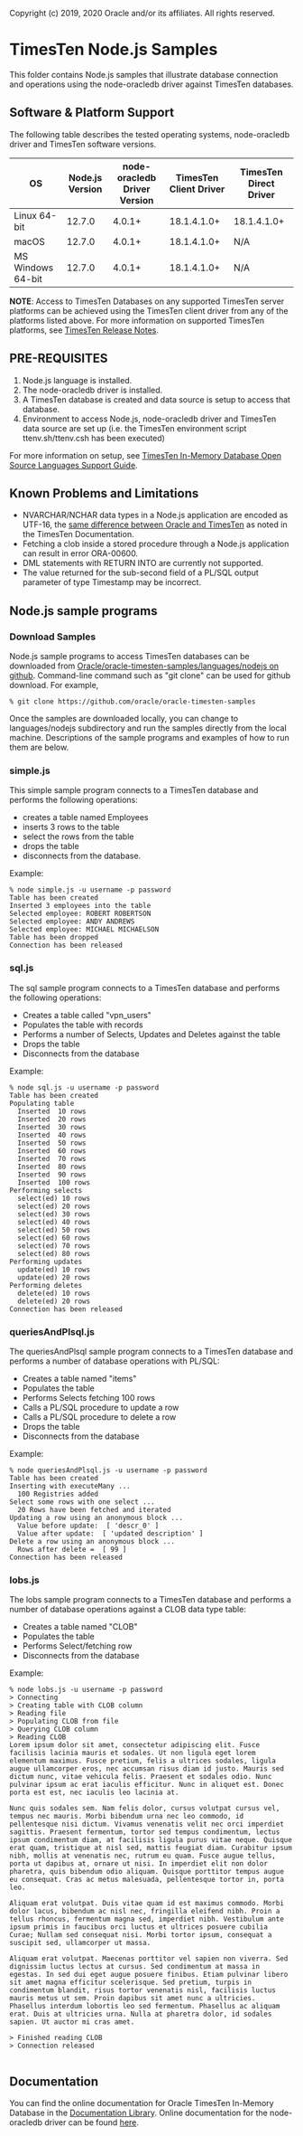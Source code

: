 Copyright (c) 2019, 2020 Oracle and/or its affiliates. All rights reserved.

# TimesTen Node.js Samples

This folder contains Node.js samples that illustrate database connection and operations using the node-oracledb driver against  TimesTen databases. 

## Software & Platform Support
The following table describes the tested operating systems, node-oracledb driver and TimesTen software versions.

OS  | Node.js Version  | node-oracledb Driver Version | TimesTen Client Driver	| TimesTen Direct Driver
------------- | ------- | -------------	| ------------ | ------
Linux 64-bit  | 12.7.0  |4.0.1+    | 18.1.4.1.0+	| 18.1.4.1.0+
macOS      |  12.7.0  |4.0.1+  | 18.1.4.1.0+	| N/A
MS Windows 64-bit    | 12.7.0  | 4.0.1+    | 18.1.4.1.0+ | N/A

**NOTE**: Access to TimesTen Databases on any supported TimesTen server platforms can be achieved using the TimesTen client driver from any of the platforms listed above. For more information on supported TimesTen platforms, see [TimesTen Release Notes](https://www.oracle.com/a/tech/docs/readme.html
).


## PRE-REQUISITES
 
1. Node.js language is installed. 
2. The node-oracledb driver is installed. 
3. A TimesTen database is created and data source is setup to access that database. 
4. Environment to access Node.js, node-oracledb driver and TimesTen data source are set up (i.e. the TimesTen environment script ttenv.sh/ttenv.csh has been executed)

For more information on setup, see [TimesTen In-Memory Database Open Source Languages Support Guide](https://docs.oracle.com/database/timesten-18.1/TTOSL/toc.htm).

## Known Problems and Limitations

* NVARCHAR/NCHAR data types in a Node.js application are encoded as UTF-16, the [same difference between Oracle and TimesTen](https://docs.oracle.com/database/timesten-18.1/TTCAC/oracle_tt.htm#TTCAC353) as noted in the TimesTen Documentation.
* Fetching a clob inside a stored procedure through a Node.js application can result in error ORA-00600.
* DML statements with RETURN INTO are currently not supported.
* The value returned for the sub-second field of a PL/SQL output parameter of type Timestamp may be incorrect. 



## Node.js sample programs
### Download Samples

Node.js sample programs to access TimesTen databases can be downloaded from [Oracle/oracle-timesten-samples/languages/nodejs on github](https://github.com/oracle/oracle-timesten-samples/tree/master/languages/nodejs). Command-line command such as "git clone" can be used for github download. For example,

```
% git clone https://github.com/oracle/oracle-timesten-samples
```

Once the samples are downloaded locally, you can change to languages/nodejs subdirectory and run the samples directly from the local machine.  Descriptions of the sample programs and examples of how to run them are below.

### simple.js

This simple sample program connects to a TimesTen database and performs the following operations:

* creates a table named Employees
*  inserts 3 rows to the table
*  select the rows from the table
*  drops the table
*  disconnects from the database.

Example:

```
% node simple.js -u username -p password
Table has been created
Inserted 3 employees into the table
Selected employee: ROBERT ROBERTSON
Selected employee: ANDY ANDREWS
Selected employee: MICHAEL MICHAELSON
Table has been dropped
Connection has been released
```


### sql.js
The sql sample program connects to a TimesTen database and performs the following operations:


* Creates a table called "vpn_users"
* Populates the table with records
* Performs a number of Selects, Updates and Deletes against the table
* Drops the table
* Disconnects from the database

Example:

```
% node sql.js -u username -p password
Table has been created
Populating table
  Inserted  10 rows
  Inserted  20 rows
  Inserted  30 rows
  Inserted  40 rows
  Inserted  50 rows
  Inserted  60 rows
  Inserted  70 rows
  Inserted  80 rows
  Inserted  90 rows
  Inserted  100 rows
Performing selects
  select(ed) 10 rows
  select(ed) 20 rows
  select(ed) 30 rows
  select(ed) 40 rows
  select(ed) 50 rows
  select(ed) 60 rows
  select(ed) 70 rows
  select(ed) 80 rows
Performing updates
  update(ed) 10 rows
  update(ed) 20 rows
Performing deletes
  delete(ed) 10 rows
  delete(ed) 20 rows
Connection has been released
```
### queriesAndPlsql.js

The queriesAndPlsql sample program connects to a TimesTen database and performs a number of database operations with PL/SQL: 


* Creates a table named "items"
* Populates the table
* Performs Selects fetching 100 rows
* Calls a PL/SQL procedure to update a row
* Calls a PL/SQL procedure to delete a row
* Drops the table
* Disconnects from the database

Example:

```
% node queriesAndPlsql.js -u username -p password
Table has been created
Inserting with executeMany ...
  100 Registries added
Select some rows with one select ...
  20 Rows have been fetched and iterated
Updating a row using an anonymous block ...
  Value before update:  [ 'descr_0' ]
  Value after update:  [ 'updated description' ]
Delete a row using an anonymous block ...
  Rows after delete =  [ 99 ]
Connection has been released

```
### lobs.js

The lobs sample program connects to a TimesTen database and performs a number of database operations against a CLOB data type table:


* Creates a table named "CLOB"
* Populates the table
* Performs Select/fetching row
* Disconnects from the database

Example:

```
% node lobs.js -u username -p password
> Connecting
> Creating table with CLOB column
> Reading file
> Populating CLOB from file
> Querying CLOB column
> Reading CLOB
Lorem ipsum dolor sit amet, consectetur adipiscing elit. Fusce facilisis lacinia mauris et sodales. Ut non ligula eget lorem elementum maximus. Fusce pretium, felis a ultrices sodales, ligula augue ullamcorper eros, nec accumsan risus diam id justo. Mauris sed dictum nunc, vitae vehicula felis. Praesent et sodales odio. Nunc pulvinar ipsum ac erat iaculis efficitur. Nunc in aliquet est. Donec porta est est, nec iaculis leo lacinia at.

Nunc quis sodales sem. Nam felis dolor, cursus volutpat cursus vel, tempus nec mauris. Morbi bibendum urna nec leo commodo, id pellentesque nisi dictum. Vivamus venenatis velit nec orci imperdiet sagittis. Praesent fermentum, tortor sed tempus condimentum, lectus ipsum condimentum diam, at facilisis ligula purus vitae neque. Quisque erat quam, tristique at nisl sed, mattis feugiat diam. Curabitur ipsum nibh, mollis at venenatis nec, rutrum eu quam. Fusce augue tellus, porta ut dapibus at, ornare ut nisi. In imperdiet elit non dolor pharetra, quis bibendum odio aliquam. Quisque porttitor tempus augue eu consequat. Cras ac metus malesuada, pellentesque tortor in, porta leo.

Aliquam erat volutpat. Duis vitae quam id est maximus commodo. Morbi dolor lacus, bibendum ac nisl nec, fringilla eleifend nibh. Proin a tellus rhoncus, fermentum magna sed, imperdiet nibh. Vestibulum ante ipsum primis in faucibus orci luctus et ultrices posuere cubilia Curae; Nullam sed consequat nisi. Morbi tortor ipsum, consequat a suscipit sed, ullamcorper ut massa.

Aliquam erat volutpat. Maecenas porttitor vel sapien non viverra. Sed dignissim luctus lectus at cursus. Sed condimentum at massa in egestas. In sed dui eget augue posuere finibus. Etiam pulvinar libero sit amet magna efficitur scelerisque. Sed pretium, turpis in condimentum blandit, risus tortor venenatis nisl, facilisis luctus mauris metus ut sem. Proin dapibus sit amet nunc a ultricies. Phasellus interdum lobortis leo sed fermentum. Phasellus ac aliquam erat. Duis at ultricies urna. Nulla at pharetra dolor, id sodales sapien. Ut auctor mi cras amet.

> Finished reading CLOB
> Connection released


```



## Documentation
You can find the online documentation for Oracle TimesTen In-Memory Database in the [Documentation Library](https://docs.oracle.com/database/timesten-18.1/).  Online documentation for the node-oracledb driver can be found [here](https://oracle.github.io/node-oracledb/doc/api.html).
